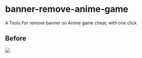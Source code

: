 # banner-remove-anime-game
A Tools For remove banner on Anime game cheat, with one click
## Before 
<img src="https://cdn.discordapp.com/attachments/915673757102784526/1098925444092399737/image.png">